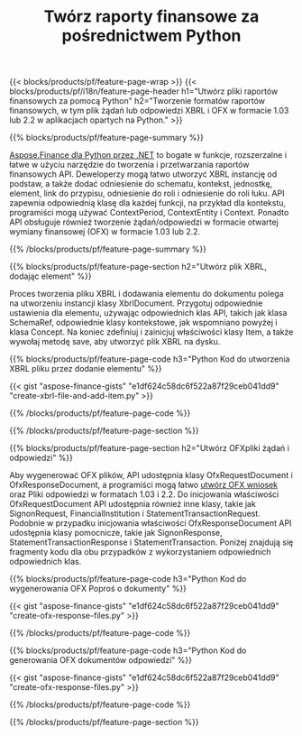 ﻿---
title: Twórz raporty finansowe za pośrednictwem Python
url: /pl/python-net/create/
description:  Python kod do tworzenia raportów finansowych w XBRL i OFX pliki żądań lub odpowiedzi za pośrednictwem biblioteki Python.
---
{{< blocks/products/pf/feature-page-wrap >}}
{{< blocks/products/pf/i18n/feature-page-header h1="Utwórz pliki raportów finansowych za pomocą Python" h2="Tworzenie formatów raportów finansowych, w tym plik żądań lub odpowiedzi XBRL i OFX w formacie 1.03 lub 2.2 w aplikacjach opartych na Python." >}}

{{% blocks/products/pf/feature-page-summary %}}

[Aspose.Finance dla Python przez .NET](https://products.aspose.com/finance/python-net/) to bogate w funkcje, rozszerzalne i łatwe w użyciu narzędzie do tworzenia i przetwarzania raportów finansowych API. Deweloperzy mogą łatwo utworzyć XBRL instancję od podstaw, a także dodać odniesienie do schematu, kontekst, jednostkę, element, link do przypisu, odniesienie do roli i 
odniesienie do roli łuku. API zapewnia odpowiednią klasę dla każdej funkcji, na przykład dla kontekstu, programiści mogą używać ContextPeriod, ContextEntity i Context. 
Ponadto API obsługuje również tworzenie żądań/odpowiedzi w formacie otwartej wymiany finansowej (OFX) w formacie 1.03 lub 2.2.

{{% /blocks/products/pf/feature-page-summary %}}

{{% blocks/products/pf/feature-page-section h2="Utwórz plik XBRL, dodając element" %}}

Proces tworzenia pliku XBRL i dodawania elementu do dokumentu polega na utworzeniu instancji klasy XbrlDocument. Przygotuj odpowiednie ustawienia dla elementu, używając odpowiednich klas API, takich jak klasa SchemaRef, odpowiednie klasy kontekstowe, jak wspomniano powyżej i klasa Concept. Na koniec zdefiniuj i zainicjuj właściwości klasy Item, a także wywołaj metodę save, aby utworzyć plik XBRL na dysku.

{{% blocks/products/pf/feature-page-code h3="Python Kod do utworzenia XBRL pliku przez dodanie elementu" %}}

{{< gist "aspose-finance-gists" "e1df624c58dc6f522a87f29ceb041dd9" "create-xbrl-file-and-add-item.py" >}} 

{{% /blocks/products/pf/feature-page-code %}}

{{% /blocks/products/pf/feature-page-section %}}

{{% blocks/products/pf/feature-page-section h2="Utwórz OFXpliki żądań i odpowiedzi" %}}


Aby wygenerować OFX plików, API udostępnia klasy OfxRequestDocument i OfxResponseDocument, a programiści mogą łatwo [utwórz OFX wniosek](https://products.aspose.com/finance/python-net/create/ofx-request/) oraz Pliki odpowiedzi w formatach 1.03 i 2.2. Do inicjowania właściwości OfxRequestDocument API udostępnia również inne klasy, takie jak SignonRequest, FinancialInstitution i StatementTransactionRequest. Podobnie w przypadku inicjowania właściwości OfxResponseDocument API udostępnia klasy pomocnicze, takie jak SignonResponse, StatementTransactionResponse i StatementTransaction. Poniżej znajdują się fragmenty kodu dla obu przypadków z wykorzystaniem odpowiednich odpowiednich klas.

{{% blocks/products/pf/feature-page-code h3="Python Kod do wygenerowania OFX Poproś o dokumenty" %}}

{{< gist "aspose-finance-gists" "e1df624c58dc6f522a87f29ceb041dd9" "create-ofx-response-files.py" >}} 

{{% /blocks/products/pf/feature-page-code %}}

{{% blocks/products/pf/feature-page-code h3="Python Kod do generowania OFX dokumentów odpowiedzi" %}}

{{< gist "aspose-finance-gists" "e1df624c58dc6f522a87f29ceb041dd9" "create-ofx-response-files.py" >}} 

{{% /blocks/products/pf/feature-page-code %}}

{{% /blocks/products/pf/feature-page-section %}}